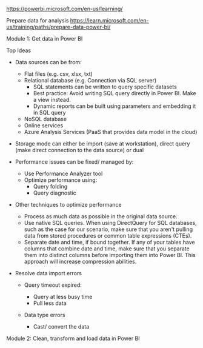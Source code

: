 https://powerbi.microsoft.com/en-us/learning/

Prepare data for analysis
https://learn.microsoft.com/en-us/training/paths/prepare-data-power-bi/

Module 1: Get data in Power BI

Top Ideas

-   Data sources can be from:

    -   Flat files (e.g. csv, xlsx, txt)
    -   Relational database (e.g. Connection via SQL server)
        -   SQL statements can be written to query specific datasets
        -   Best practice: Avoid writing SQL query directly in Power BI. Make a view instead.
        -   Dynamic reports can be built using parameters and embedding it in SQL query
    -   NoSQL database
    -   Online services
    -   Azure Analysis Services (PaaS that provides data model in the cloud)

-   Storage mode can either be import (save at workstation), direct query (make direct connection to the data source) or dual

-   Performance issues can be fixed/ managed by:

    -   Use Performance Analyzer tool
    -   Optimize performance using:
        -   Query folding
        -   Query diagnostic

-   Other techniques to optimize performance

    -   Process as much data as possible in the original data source.
    -   Use native SQL queries. When using DirectQuery for SQL databases, such as the case for our scenario, make sure that you aren't pulling data from stored procedures or common table expressions (CTEs).
    -   Separate date and time, if bound together. If any of your tables have columns that combine date and time, make sure that you separate them into distinct columns before importing them into Power BI. This approach will increase compression abilities.

-   Resolve data import errors

    -   Query timeout expired:

        -   Query at less busy time
        -   Pull less data

    -   Data type errors
        -   Cast/ convert the data

Module 2: Clean, transform and load data in Power BI
